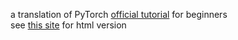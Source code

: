 a translation of PyTorch [official tutorial](http://pytorch.org/tutorials/beginner/deep_learning_60min_blitz.html) for beginners  
see [this site](http://dn-cyfall.qbox.me/tmp/Deep+Learning+with+PyTorch.html) for html version
